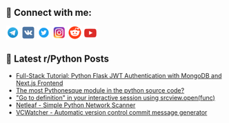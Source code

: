 ## 🔎 Connect with me:
[<img src="https://github.com/bullbesh/bullbesh/blob/main/images/Telegram.png" width="32" height="32" />](https://t.me/bullbesh)
[<img src="https://github.com/bullbesh/bullbesh/blob/main/images/VK.png" width="32" height="32" />](https://vk.com/bullbesh)
[<img src="https://github.com/bullbesh/bullbesh/blob/main/images/Twitter.png" width="32" height="32" />](https://twitter.com/bullbesh1)
[<img src="https://github.com/bullbesh/bullbesh/blob/main/images/Instagram.png" width="32" height="32" />](https://www.instagram.com/bullbesh)
[<img src="https://github.com/bullbesh/bullbesh/blob/main/images/Reddit.png" width="32" height="32" />](https://www.reddit.com/user/bullbesh)
[<img src="https://github.com/bullbesh/bullbesh/blob/main/images/YouTube.png" width="32" height="32" />](https://www.youtube.com/channel/UCtfjRs6uzgq5mfm8S06WTcg)

## 📕 Latest r/Python Posts
<!-- BLOG-POST-LIST:START -->
- [Full-Stack Tutorial: Python Flask JWT Authentication with MongoDB and Next.js Frontend](https://www.reddit.com/r/Python/comments/1e417n9/fullstack_tutorial_python_flask_jwt/)
- [The most Pythonesque module in the python source code?](https://www.reddit.com/r/Python/comments/1e40zk6/the_most_pythonesque_module_in_the_python_source/)
- [&quot;Go to definition&quot; in your interactive session using srcview.open&lpar;func&rpar;](https://www.reddit.com/r/Python/comments/1e3quog/go_to_definition_in_your_interactive_session/)
- [Netleaf - Simple Python Network Scanner](https://www.reddit.com/r/Python/comments/1e3qepd/netleaf_simple_python_network_scanner/)
- [VCWatcher - Automatic version control commit message generator](https://www.reddit.com/r/Python/comments/1e3q3uv/vcwatcher_automatic_version_control_commit/)
<!-- BLOG-POST-LIST:END -->
